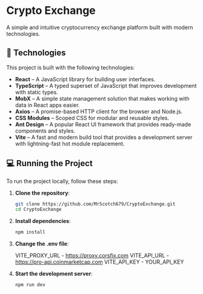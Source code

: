 # Crypto Exchange

A simple and intuitive cryptocurrency exchange platform built with modern technologies.

## 🚀 Technologies

This project is built with the following technologies:

- **React** – A JavaScript library for building user interfaces.
- **TypeScript** – A typed superset of JavaScript that improves development with static types.
- **MobX** – A simple state management solution that makes working with data in React apps easier.
- **Axios** – A promise-based HTTP client for the browser and Node.js.
- **CSS Modules** – Scoped CSS for modular and reusable styles.
- **Ant Design** – A popular React UI framework that provides ready-made components and styles.
- **Vite** – A fast and modern build tool that provides a development server with lightning-fast hot module replacement.

## 💻 Running the Project

To run the project locally, follow these steps:

1. **Clone the repository**:

   ```bash
   git clone https://github.com/MrScotch679/CryptoExchange.git
   cd CryptoExchange
   ```

2. **Install dependencies**:

   ```bash
   npm install
   ```

3. **Сhange the .env file**:

   VITE_PROXY_URL - https://proxy.corsfix.com
   VITE_API_URL - https://pro-api.coinmarketcap.com
   VITE_API_KEY - YOUR_API_KEY

4. **Start the development server**:

   ```bash
   npm run dev
   ```

